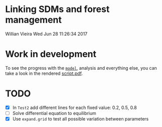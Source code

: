 Linking SDMs and forest management
================
Willian Vieira
Wed Jun 28 11:26:34 2017

Work in development
===================
To see the progress with the [`model`](https://github.com/willvieira/PhD/blob/master/chapter1/vissault_model.R), analysis and everything else, you can take a look in the rendered [script.pdf](https://github.com/willvieira/PhD/blob/master/chapter1/script.pdf).

TODO
====

-   [X] In `Test2` add different lines for each fixed value: 0.2, 0.5, 0.8
-   [ ] Solve differential equation to equilibrium
-   [X] Use `expand.grid` to test all possible variation between parameters
